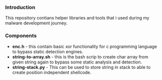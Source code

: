 ### Introduction
This repository contians helper libraries and tools that i used during my malware development journey.

### Components
-   **enc.h** - this contain basic xor functionality for c programming language to bypass static detection engines.
-   **string-to-array.sh** - this is the bash scrip to create char array from given string again to bypass some static analysis and detection.
-   **string-stack.py** - This can be used to store string in stack to able to create position independent shellcode.

